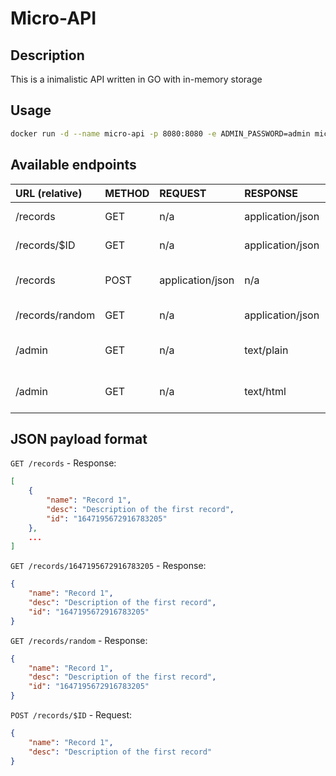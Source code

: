 # Micro-API

## Description
This is a inimalistic API written in GO with in-memory storage

## Usage

```bash
docker run -d --name micro-api -p 8080:8080 -e ADMIN_PASSWORD=admin micro-api
```

## Available endpoints

| URL (relative)  | METHOD | REQUEST          | RESPONSE         | AUTH             | RESPONSE             | COMMENT                          |
| :-------------- | :----- | :--------------- | :--------------- | :--------------- | :------------------- | :------------------------------- |
| /records        | GET    | n/a              | application/json | no               | 200 OK + json list   | Get all records                  |
| /records/$ID    | GET    | n/a              | application/json | no               | 200 OK + json object | Get record with id $ID           |
| /records        | POST   | application/json | n/a              | no               | 200 OK               | Create a new record with payload |
| /records/random | GET    | n/a              | application/json | no               | 200 OK + json list   | Get random record                |
| /admin          | GET    | n/a              | text/plain       | no               | 401 Unauthorized     | Try to access w/o authentication |
| /admin          | GET    | n/a              | text/html        | yes (basic-auth) | 200 OK + html        | Access w/ correct authentication |


## JSON payload format

`GET /records` - Response:
```json
[
	{
  		"name": "Record 1",
  		"desc": "Description of the first record",
		"id": "1647195672916783205"
	},
	...
]
```

`GET /records/1647195672916783205` - Response:
```json
{
	"name": "Record 1",
	"desc": "Description of the first record",
	"id": "1647195672916783205"
}
```
`GET /records/random` - Response:
```json
{
	"name": "Record 1",
	"desc": "Description of the first record",
	"id": "1647195672916783205"
}
```

`POST /records/$ID` - Request:
```json
{
	"name": "Record 1",
	"desc": "Description of the first record"
}
```


